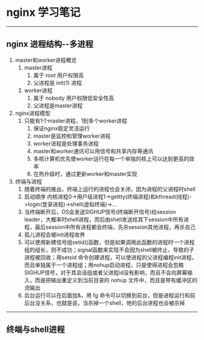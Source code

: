 # nginx 学习笔记
---
## nginx 进程结构--多进程
1. master和worker进程概览
   1. master进程
      1. 属于 root 用户权限高
      2. 父进程是 init(1) 进程
   2. worker进程
      1. 属于 nobody 用户权限低安全性高
      2. 父进程是master进程
2. nginx进程模型
   1. 只能有1个master进程，1到多个worker进程
      1. 保证nginx稳定灵活运行
      2. master是监控和管理worker进程
      3. worker进程是处理事务进程
      4. master和worker通讯可以用信号和共享内存等通讯
      5. 多核计算机优先使worker运行在每一个单独的核上可以达到更高的效率
      6. 在热升级时，通过更新worker和master实现
3. 终端与进程
   1. 随着终端的推出，终端上运行的进程也会关闭，因为进程的父进程时shell
   2. 启动顺序 内核进程0->用户级进程1->gettty(终端进程)和kthread(线程)->login(登录进程)->shell(虚拟终端)->...
   3. 当终端断开后，OS会发送SIGHUP信号(终端断开信号)给session leader，大概率时shell进程，而后由shell发送给其下session中所有进程，最后session中所有进程都会终端，先杀session其他进程，再杀自己
   4. 孤儿进程会被init进程收养
   5. 可以使用新建信号组setid()函数，但是如果调用此函数的进程时一个进程组的组长，则不成功；signal函数来实现不会因为shell被终止，导致的子进程被回收；用setsid 命令创建进程，可以使进程的父进程编程init进程，而且单独属于一个进程组；用nohup启动进程，只是使得进程会忽略SIGHUP信号，对于其会话组或者父进程id没有影响，而且不会向屏幕输入，而是把输出重定义到当前目录的 nohup 文件中，而且是带有缓冲区的流输出
   6. 后台运行可以在后面加&，用 fg 命令可以切换到前台，但是进程运行和前后台没关系，也就是说，当杀掉一个shell，他的后台进程也会被杀掉
---
## 终端与shell进程